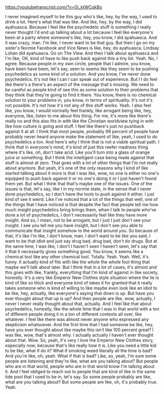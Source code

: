 https://youtubetranscript.com/?v=Gl_ktWCqkBo

 I never imagined myself to be this guy who's like, hey, by the way, I used to drink a lot. Here's what that was like. And like, hey, by the way, I did ayahuasca. Because I feel like the psychedelic stuff is something I really never thought I'd end up talking about a lot because I feel like everyone's been at a party where someone's like, hey, you know, I did ayahuasca. And it was crazy, man. I'm like, I never want to be that guy. But then I go on my sister's Normie Facebook and Vice News is like, hey, do ayahuasca. Lindsay Lohan did ayahuasca. Go on The View. And then I talk about ayahuasca and I'm like, OK, kind of have to like push back against this a tiny bit. Yeah. No, I agree. Because people in my own circle, people that I admire, you know, have been have been, let's say, seen to seems like they seem to be pushing psychedelics as some kind of a solution. And you know, I've never done psychedelics. It's not like I can I can speak out of experience. But I I do feel like there's a there's an aspect of the message that's missing. We need to be careful as people kind of see this as some solution to their problems that they think that they're going to find it there. You know, there is no chemical solution to your problems in, you know, in terms of spirituality. It's not it's not possible. It's not how it's not any of this stuff works. Yeah. I also feel like, you know, I would normally feel frankly, like arrogant being like, hey, everyone, like, listen to me about this thing. For me, it's more like there's really no and this also fits in with like the Christian worldview tying in with like how culture is going and stuff. I feel like there's just no pushback against it at all. I think that most people, probably 99 percent of people have probably never heard anyone make the statement of like, yeah, I used to do psychedelics a ton. And here's why I think that is not a viable spiritual path. I think that in everyone's mind, it's kind of just this reefer madness thing where it's like, oh, don't take acid. Like you'll turn into a glass of orange juice or something. But I think the intelligent case being made against that stuff is almost at zero. That goes with a lot of other things that I'm not really about anymore. But yeah, it's one of the only reasons why I kind of like started talking about it more is that I was like, wow, no one is either no one's equipped to push back against it or no one's doing it or I just haven't found them yet. But what I think that that's maybe one of the issues. One of the issues is that, let's say, like I in my normie state, in the sense that I never done psychedelics, so I don't have the tools to push against it either. I just kind of see it weird. Like I've noticed that a lot of the things that well, one of the things that I have noticed is that despite the fact that people tell me how much insight psychedelics bring brings them, when I talk to people who've done a lot of psychedelics, I don't necessarily feel like they have more insight. And so, I mean, not to be arrogant, but I just I just don't see your insight. I see you tell me you have insight, but I don't see you able to communicate that insight somehow to the world around you. So because of that, it's like I'm like, I don't know, man. I don't want to be like you said, I want to be that idiot and just say drug bad, drug bad, don't do drugs. But at the same time, I was like, I don't I haven't seen I haven't seen, let's say that it that it necessarily gives something good. You know, it seems like a chemical tool like any other chemical tool. Totally. Yeah. Yeah. Well, it's funny. It actually kind of fits with like the whole the whole fool thing that maybe we'll talk about later. But I think that in a lot of cases, it's almost and this goes with like, frankly, everything that I'm kind of against in like society, honestly. It's a very like Emperor New Clothes style situation where the lie is kind of like so thick and everyone kind of takes it for granted that it really takes someone who is kind of willing to like maybe even look like an idiot to be like, hey, actually, like everyone's saying that down is up. But have you ever thought about that up is up? And then people are like, wow, actually, I never I never really thought about that, actually. And I feel like that about psychedelics, honestly, like the whole time that I was in that world with a ton of different people doing it in a ton of different contexts all over, like whatever. I feel like there was almost never anyone who expressed any skepticism whatsoever. And the first time that I had someone be like, hey, have you ever thought about like maybe this isn't like 100 percent great? I was like, wow, that's almost why. I actually actually I haven't ever thought about that. Wow. So, yeah, it's very I love the Emperor New Clothes story, especially now, because that's like really how it is. Like you need a little kid to be like, what if do it? What if smoking weed literally all the time is bad? And you're like, oh, yeah. What if that is bad? Like, so, yeah, I'm sure some people are listening and they're like, what are you talking about? But people who are in that world, people who are in that world know I'm talking about it. And I feel obliged to reach out to people that are kind of like in the same tide pool that I used to be in, let's say. So some people probably are like, what are you talking about? But some people are like, oh, it's probably true. Yeah.